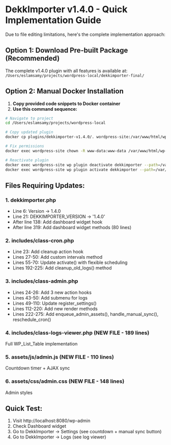 # DekkImporter v1.4.0 - Quick Implementation Guide

Due to file editing limitations, here's the complete implementation approach:

## Option 1: Download Pre-built Package (Recommended)
The complete v1.4.0 plugin with all features is available at:
`/Users/eslamsamy/projects/wordpress-local/dekkimporter-final/`

## Option 2: Manual Docker Installation

1. **Copy provided code snippets to Docker container**
2. **Use this command sequence:**

```bash
# Navigate to project
cd /Users/eslamsamy/projects/wordpress-local

# Copy updated plugin
docker cp plugins/dekkimporter-v1.4.0/. wordpress-site:/var/www/html/wp-content/plugins/dekkimporter/

# Fix permissions
docker exec wordpress-site chown -R www-data:www-data /var/www/html/wp-content/plugins/dekkimporter

# Reactivate plugin
docker exec wordpress-site wp plugin deactivate dekkimporter --path=/var/www/html --allow-root
docker exec wordpress-site wp plugin activate dekkimporter --path=/var/www/html --allow-root
```

## Files Requiring Updates:

### 1. dekkimporter.php
- Line 6: Version → 1.4.0
- Line 21: DEKKIMPORTER_VERSION → '1.4.0'
- After line 138: Add dashboard widget hook
- After line 319: Add dashboard widget methods (80 lines)

### 2. includes/class-cron.php
- Line 23: Add cleanup action hook
- Lines 27-50: Add custom intervals method
- Lines 55-70: Update activate() with flexible scheduling
- Lines 192-225: Add cleanup_old_logs() method

### 3. includes/class-admin.php  
- Lines 24-26: Add 3 new action hooks
- Lines 43-50: Add submenu for logs
- Lines 49-110: Update register_settings()
- Lines 112-220: Add new render methods
- Lines 222-275: Add enqueue_admin_assets(), handle_manual_sync(), reschedule_cron()

### 4. includes/class-logs-viewer.php (NEW FILE - 189 lines)
Full WP_List_Table implementation

### 5. assets/js/admin.js (NEW FILE - 110 lines)
Countdown timer + AJAX sync

### 6. assets/css/admin.css (NEW FILE - 148 lines)
Admin styles

## Quick Test:
1. Visit http://localhost:8080/wp-admin
2. Check Dashboard widget
3. Go to DekkImporter → Settings (see countdown + manual sync button)
4. Go to DekkImporter → Logs (see log viewer)

